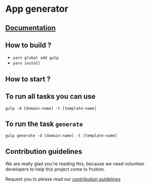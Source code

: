 # App generator

<!-- 
this project was generated with https://github.com/devs-from-matrix/basic-template-repository. 
-->

## [Documentation](https://devs-from-matrix.github.io/app-generator/)

## How to build ?

- `yarn global add gulp`
- `yarn install`

## How to start ?

## To run all tasks you can use

`gulp -d [domain-name] -t [template-name]`

## To run the task `generate`

`gulp generate -d [domain-name] -t [template-name]`

## Contribution guidelines

We are really glad you're reading this, because we need volunteer developers to help this project come to fruition.

Request you to please read our [contribution guidelines](https://devs-from-matrix.github.io/app-generator/#/README?id=contribution-guidelines)

